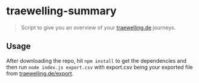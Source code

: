 # traewelling-summary

> Script to give you an overview of your [traewelling.de](https://traewelling.de/) journeys.

## Usage

After downloading the repo, hit `npm install` to get the dependencies and then run `node index.js export.csv` with export.csv being your exported file from [traewelling.de/export](https://traewelling.de/export).